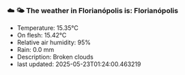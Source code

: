 ### ☁️ 🌤️  The weather in Florianópolis is: Florianópolis

- Temperature: 15.35°C
- On flesh: 15.42°C
- Relative air humidity: 95%
- Rain: 0.0 mm
- Description: Broken clouds
- last updated: 2025-05-23T01:24:00.463219
